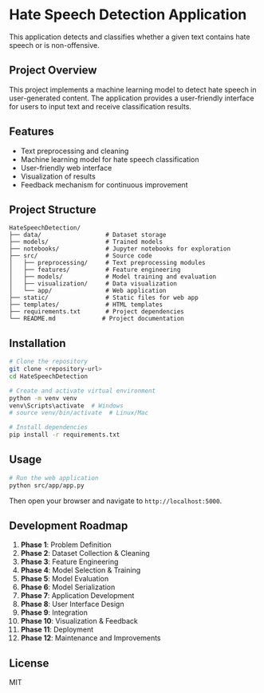 # Hate Speech Detection Application

This application detects and classifies whether a given text contains hate speech or is non-offensive.

## Project Overview

This project implements a machine learning model to detect hate speech in user-generated content. The application provides a user-friendly interface for users to input text and receive classification results.

## Features

- Text preprocessing and cleaning
- Machine learning model for hate speech classification
- User-friendly web interface
- Visualization of results
- Feedback mechanism for continuous improvement

## Project Structure

```
HateSpeechDetection/
├── data/                  # Dataset storage
├── models/                # Trained models
├── notebooks/             # Jupyter notebooks for exploration
├── src/                   # Source code
│   ├── preprocessing/     # Text preprocessing modules
│   ├── features/          # Feature engineering
│   ├── models/            # Model training and evaluation
│   ├── visualization/     # Data visualization
│   └── app/               # Web application
├── static/                # Static files for web app
├── templates/             # HTML templates
├── requirements.txt       # Project dependencies
└── README.md             # Project documentation
```

## Installation

```bash
# Clone the repository
git clone <repository-url>
cd HateSpeechDetection

# Create and activate virtual environment
python -m venv venv
venv\Scripts\activate  # Windows
# source venv/bin/activate  # Linux/Mac

# Install dependencies
pip install -r requirements.txt
```

## Usage

```bash
# Run the web application
python src/app/app.py
```

Then open your browser and navigate to `http://localhost:5000`.

## Development Roadmap

1. **Phase 1**: Problem Definition
2. **Phase 2**: Dataset Collection & Cleaning
3. **Phase 3**: Feature Engineering
4. **Phase 4**: Model Selection & Training
5. **Phase 5**: Model Evaluation
6. **Phase 6**: Model Serialization
7. **Phase 7**: Application Development
8. **Phase 8**: User Interface Design
9. **Phase 9**: Integration
10. **Phase 10**: Visualization & Feedback
11. **Phase 11**: Deployment
12. **Phase 12**: Maintenance and Improvements

## License

MIT